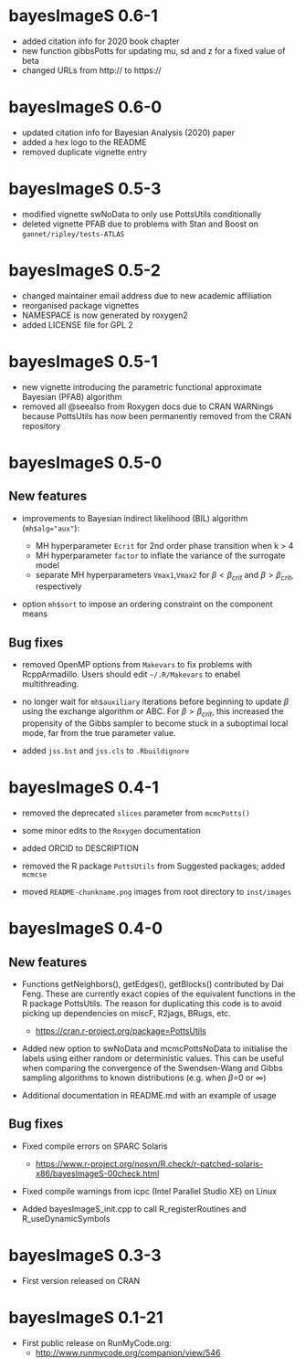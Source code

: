 # bayesImageS 0.6-1

* added citation info for 2020 book chapter
* new function gibbsPotts for updating mu, sd and z for a fixed value of beta
* changed URLs from http:// to https://

# bayesImageS 0.6-0

* updated citation info for Bayesian Analysis (2020) paper
* added a hex logo to the README
* removed duplicate vignette entry

# bayesImageS 0.5-3

* modified vignette swNoData to only use PottsUtils conditionally
* deleted vignette PFAB due to problems with Stan and Boost on `gannet/ripley/tests-ATLAS`

# bayesImageS 0.5-2

* changed maintainer email address due to new academic affiliation
* reorganised package vignettes
* NAMESPACE is now generated by roxygen2
* added LICENSE file for GPL 2

# bayesImageS 0.5-1

* new vignette introducing the parametric functional approximate Bayesian (PFAB) algorithm
* removed all @seealso from Roxygen docs due to CRAN WARNings because PottsUtils has now been permanently removed from the CRAN repository

# bayesImageS 0.5-0

## New features

* improvements to Bayesian indirect likelihood (BIL) algorithm (`mh$alg="aux"`):
    + MH hyperparameter `Ecrit` for 2nd order phase transition when k > 4
    + MH hyperparameter `factor` to inflate the variance of the surrogate model
    + separate MH hyperparameters `Vmax1`,`Vmax2` for $\beta < \beta_{crit}$ and $\beta > \beta_{crit}$, respectively

* option `mh$sort` to impose an ordering constraint on the component means

## Bug fixes

* removed OpenMP options from `Makevars` to fix problems with RcppArmadillo. Users should edit `~/.R/Makevars` to enabel multithreading.

* no longer wait for `mh$auxiliary` iterations before beginning to update $\beta$ using the exchange algorithm or ABC. For $\beta > \beta_{crit}$, this increased the propensity of the Gibbs sampler to become stuck in a suboptimal local mode, far from the true parameter value.

* added `jss.bst` and `jss.cls` to `.Rbuildignore`

# bayesImageS 0.4-1

* removed the deprecated `slices` parameter from `mcmcPotts()`

* some minor edits to the `Roxygen` documentation

* added ORCID to DESCRIPTION

* removed the R package `PottsUtils` from Suggested packages; added `mcmcse`

* moved `README-chunkname.png` images from root directory to `inst/images`

# bayesImageS 0.4-0

## New features

* Functions getNeighbors(), getEdges(), getBlocks() contributed by Dai Feng. These are currently exact copies of the equivalent functions in the R package PottsUtils. The reason for duplicating this code is to avoid picking up dependencies on miscF, R2jags, BRugs, etc.
    + <https://cran.r-project.org/package=PottsUtils>

* Added new option to swNoData and mcmcPottsNoData to initialise the labels using either random or deterministic values. This can be useful when comparing the convergence of the Swendsen-Wang and Gibbs sampling algorithms to known distributions (e.g. when $\beta$=0 or $\infty$)

* Additional documentation in README.md with an example of usage

## Bug fixes

* Fixed compile errors on SPARC Solaris
    + <https://www.r-project.org/nosvn/R.check/r-patched-solaris-x86/bayesImageS-00check.html>

* Fixed compile warnings from icpc (Intel Parallel Studio XE) on Linux

* Added bayesImageS_init.cpp to call R_registerRoutines and R_useDynamicSymbols

# bayesImageS 0.3-3

* First version released on CRAN

# bayesImageS 0.1-21

* First public release on RunMyCode.org:
    + <http://www.runmycode.org/companion/view/546>
